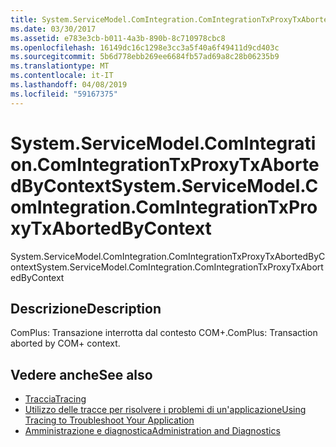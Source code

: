```yaml
---
title: System.ServiceModel.ComIntegration.ComIntegrationTxProxyTxAbortedByContext
ms.date: 03/30/2017
ms.assetid: e783e3cb-b011-4a3b-890b-8c710978cbc8
ms.openlocfilehash: 16149dc16c1298e3cc3a5f40a6f49411d9cd403c
ms.sourcegitcommit: 5b6d778ebb269ee6684fb57ad69a8c28b06235b9
ms.translationtype: MT
ms.contentlocale: it-IT
ms.lasthandoff: 04/08/2019
ms.locfileid: "59167375"
---
```

# <a name="systemservicemodelcomintegrationcomintegrationtxproxytxabortedbycontext"></a><span data-ttu-id="0808d-102">System.ServiceModel.ComIntegration.ComIntegrationTxProxyTxAbortedByContext</span><span class="sxs-lookup"><span data-stu-id="0808d-102">System.ServiceModel.ComIntegration.ComIntegrationTxProxyTxAbortedByContext</span></span>
<span data-ttu-id="0808d-103">System.ServiceModel.ComIntegration.ComIntegrationTxProxyTxAbortedByContext</span><span class="sxs-lookup"><span data-stu-id="0808d-103">System.ServiceModel.ComIntegration.ComIntegrationTxProxyTxAbortedByContext</span></span>  
  
## <a name="description"></a><span data-ttu-id="0808d-104">Descrizione</span><span class="sxs-lookup"><span data-stu-id="0808d-104">Description</span></span>  
 <span data-ttu-id="0808d-105">ComPlus: Transazione interrotta dal contesto COM+.</span><span class="sxs-lookup"><span data-stu-id="0808d-105">ComPlus: Transaction aborted by COM+ context.</span></span>  
  
## <a name="see-also"></a><span data-ttu-id="0808d-106">Vedere anche</span><span class="sxs-lookup"><span data-stu-id="0808d-106">See also</span></span>

- [<span data-ttu-id="0808d-107">Traccia</span><span class="sxs-lookup"><span data-stu-id="0808d-107">Tracing</span></span>](../../../../../docs/framework/wcf/diagnostics/tracing/index.md)
- [<span data-ttu-id="0808d-108">Utilizzo delle tracce per risolvere i problemi di un'applicazione</span><span class="sxs-lookup"><span data-stu-id="0808d-108">Using Tracing to Troubleshoot Your Application</span></span>](../../../../../docs/framework/wcf/diagnostics/tracing/using-tracing-to-troubleshoot-your-application.md)
- [<span data-ttu-id="0808d-109">Amministrazione e diagnostica</span><span class="sxs-lookup"><span data-stu-id="0808d-109">Administration and Diagnostics</span></span>](../../../../../docs/framework/wcf/diagnostics/index.md)
